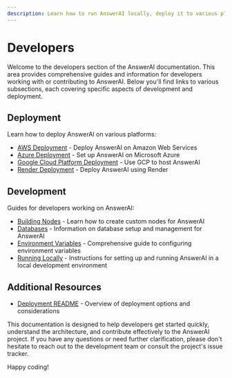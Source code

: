 ```yaml
---
description: Learn how to run AnswerAI locally, deploy it to various platforms and contribute to the project
---
```


# Developers

Welcome to the developers section of the AnswerAI documentation. This area provides comprehensive guides and information for developers working with or contributing to AnswerAI. Below you'll find links to various subsections, each covering specific aspects of development and deployment.

## Deployment

Learn how to deploy AnswerAI on various platforms:

-   [AWS Deployment](deployment/aws.md) - Deploy AnswerAI on Amazon Web Services
-   [Azure Deployment](deployment/azure.md) - Set up AnswerAI on Microsoft Azure
-   [Google Cloud Platform Deployment](deployment/gcp.md) - Use GCP to host AnswerAI
-   [Render Deployment](deployment/render.md) - Deploy AnswerAI using Render

## Development

Guides for developers working on AnswerAI:

-   [Building Nodes](building-node.md) - Learn how to create custom nodes for AnswerAI
-   [Databases](databases.md) - Information on database setup and management for AnswerAI
-   [Environment Variables](environment-variables.md) - Comprehensive guide to configuring environment variables
-   [Running Locally](running-locally.md) - Instructions for setting up and running AnswerAI in a local development environment

## Additional Resources

-   [Deployment README](deployment) - Overview of deployment options and considerations

This documentation is designed to help developers get started quickly, understand the architecture, and contribute effectively to the AnswerAI project. If you have any questions or need further clarification, please don't hesitate to reach out to the development team or consult the project's issue tracker.

Happy coding!

<!-- TODO: Add links to contribution guidelines and code of conduct when available -->
